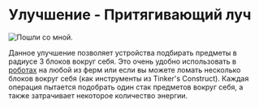# Улучшение - Притягивающий луч

![Пошли со мной.](oredict:oc:tractorBeamUpgrade)

Данное улучшение позволяет устройства подбирать предметы в радиусе 3 блоков вокруг себя. Это очень удобно использовать в [роботах](../block/robot.md) на любой из ферм или если вы можете ломать несколько блоков вокруг себя (как инструменты из Tinker's Construct). Каждая операция пытается подобрать один стак предметов вокруг себя, а также затрачивает некоторое количество энергии.
